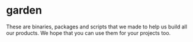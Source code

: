 # garden
These are binaries, packages and scripts that we made to help us build all our products. We hope that you can use them for your projects too.
